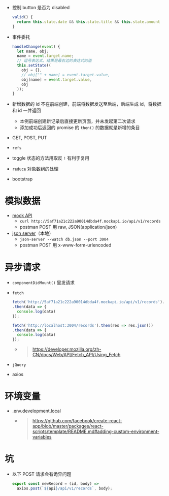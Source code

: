 - 控制 button 是否为 disabled

  ```js
  valid() {
    return this.state.date && this.state.title && this.state.amount
  }
  ```

- 事件委托

  ```js
  handleChange(event) {
    let name, obj;
    name = event.target.name;
    // 逗号表达式，结果是最右边的表达式的值
    this.setState((
      obj = {},
      // obj["" + name] = event.target.value,
      obj[name] = event.target.value,
      obj
    ));
  }
  ```

- 新增数据的 id 不在前端创建，前端将数据发送至后端，后端生成 id，将数据和 id 一并返回
  - 本例前端创建新记录后直接更新页面，并未发起第二次请求
  - 添加成功后返回的 promise 的 `then()` 的数据就是新增的条目
- GET, POST, PUT
- `refs`
- toggle 状态的方法用取反 `!` 有利于复用
- `reduce` 对象数组的处理
- bootstrap
# 模拟数据
- [mock API](https://www.mockapi.io/)
  - `curl http://5af71a21c222a90014dbda4f.mockapi.io/api/v1/records`
  - postman POST 用 raw, JSON(application/json)
- [json server](https://github.com/typicode/json-server)（本地）
  - `json-server --watch db.json --port 3004`
  - postman POST 用 x-www-form-urlencoded
# 异步请求
- `componentDidMount()` 里发请求
- `fetch`

  ```js
  fetch('http://5af71a21c222a90014dbda4f.mockapi.io/api/v1/records').then(res => res.json())
  .then(data => {
    console.log(data)
  });
  
  fetch('http://localhost:3004/records').then(res => res.json())
  .then(data => {
    console.log(data)
  });
  ```

  - > https://developer.mozilla.org/zh-CN/docs/Web/API/Fetch_API/Using_Fetch
- `jQuery`
- axios
# 环境变量
- .env.development.local
  - > https://github.com/facebook/create-react-app/blob/master/packages/react-scripts/template/README.md#adding-custom-environment-variables
# 坑
- 以下 POST 请求会有诡异问题

  ```js
  export const newRecord = (id, body) => 
    axios.post(`${api}/api/v1/records`, body);
  ```